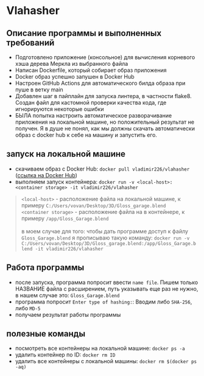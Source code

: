 # Vlahasher
## Описание программы и выполненных требований
- Подготовлено приложение (консольное) для вычисления корневого хэша дерева Меркла из выбранного файла
- Написан Dockerfile, который собирает образ приложения 
- Docker образ успешно запушен в Docker Hub
- Настроен GitHub Actions для автоматического билда образа при пуше в ветку main
- Добавлен шаг в пайплайн для запуска линтера, в частности flake8. Создан файл для кастомной проверки качества кода, где игнорируются некоторые ошибки
- БЫЛА попытка настроить автоматическое разворачивание приложения на локальной машине, но положительный результат не получен. Я в душе не понял, как мы должны скачать автоматически образ с docker hub к себе на машину и запустить его.

## запуск на локальной машине

- скачиваем образ с Docker Hub: ```docker pull vladimir226/vlahasher``` ([ссылка на Docker Hub](https://hub.docker.com/r/vladimir226/vlahasher))
- выполняем запуск контейнера: ```docker run -v <local-host>:<container storage> -it vladimir226/vlahasher``` 
 > ```<local-host>``` - расположение файла на локальной машине, к примеру  ```C:/Users/vovan/Desktop/3D/Gloss_garage.blend``` <br />
 > ```<container storage>``` - расположение файла на в контейнере, к примеру  ```/app/Gloss_Garage.blend``` <br /> <br />
 в моем случае для того: чтобы дать программе доступ к файлу ```Gloss_Garage.blend``` я прописываю такую команду: ```docker run -v C:/Users/vovan/Desktop/3D/Gloss_garage.blend:/app/Gloss_Garage.blend -it vladimir226/vlahasher```
## Работа программы
- после запуска, программа попросит ввести ```name file```. Пишем только НАЗВАНИЕ файла с расширением, путь указывать еще раз не нужно, в нашем случае это: ```Gloss_Garage.blend```
- программа попросит ```Enter type of hashing:```: Вводим либо ```SHA-256```, либо ```MD-5```
- получаем результат работы программы

## полезные команды
- посмотреть все контейнеры на локальной машине: ```docker ps -a```
- удалить контейнер по ID: ```docker rm ID```
- удалить все контейнеры  с локальной машины: ```docker rm $(docker ps -aq)```

